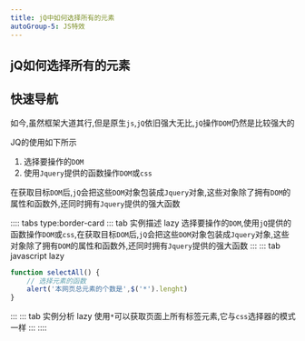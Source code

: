 ```yaml
---
title: jQ中如何选择所有的元素
autoGroup-5: JS特效
---
```


## jQ如何选择所有的元素

## 快速导航

<TOC />

如今,虽然框架大道其行,但是原生`js`,`jQ`依旧强大无比,`jQ`操作`DOM`仍然是比较强大的

JQ的使用如下所示

1. 选择要操作的`DOM`
2. 使用`Jquery`提供的函数操作`DOM`或`css`

在获取目标`DOM`后,`jQ`会把这些`DOM`对象包装成`Jquery`对象,这些对象除了拥有`DOM`的属性和函数外,还同时拥有`Jquery`提供的强大函数

:::: tabs type:border-card
::: tab 实例描述 lazy
选择要操作的`DOM`,使用`jQ`提供的函数操作`DOM`或`css`,在获取目标`DOM`后,`jQ`会把这些`DOM`对象包装成`Jquery`对象,这些对象除了拥有`DOM`的属性和函数外,还同时拥有`Jquery`提供的强大函数
:::
::: tab javascript lazy
```js
function selectAll() {
    // 选择元素的函数
    alert('本网页总元素的个数是',$('*').lenght)
}
```
:::
::: tab 实例分析 lazy
使用`*`可以获取页面上所有标签元素,它与`css`选择器的模式一样
:::
::::

<footer-FooterLink :isShareLink="true" :isDaShang="true" />
<footer-FeedBack />